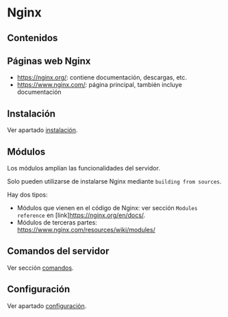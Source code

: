 # Nginx

## Contenidos


## Páginas web Nginx

- <https://nginx.org/>: contiene documentación, descargas, etc.
- <https://www.nginx.com/>: página principal, también incluye documentación

## Instalación

Ver apartado [instalación](installation.html).

## Módulos

Los módulos amplían las funcionalidades del servidor.

Solo pueden utilizarse de instalarse Nginx mediante `building from sources`.

Hay dos tipos:

- Módulos que vienen en el código de Nginx: ver sección `Modules reference` en [link]<https://nginx.org/en/docs/>.
- Módulos de terceras partes: <https://www.nginx.com/resources/wiki/modules/>

## Comandos del servidor

Ver sección [comandos](commands.html).

## Configuración

Ver apartado [configuración](configuration.html).

